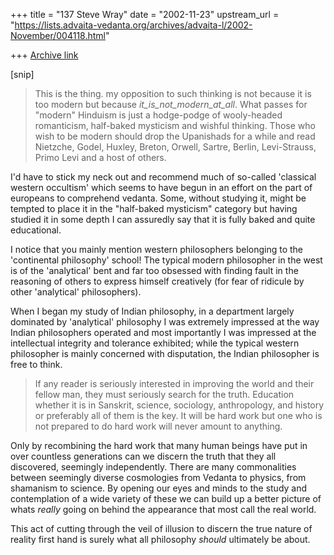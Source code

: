+++
title = "137 Steve Wray"
date = "2002-11-23"
upstream_url = "https://lists.advaita-vedanta.org/archives/advaita-l/2002-November/004118.html"

+++
[Archive link](https://lists.advaita-vedanta.org/archives/advaita-l/2002-November/004118.html)

[snip]
> This is the thing.  my opposition to such thinking is not
> because it is too modern but because
> _it_is_not_modern_at_all_.  What passes for "modern" Hinduism
> is just a hodge-podge of wooly-headed romanticism, half-baked
> mysticism and wishful thinking.  Those who wish to be modern
> should drop the Upanishads for a while and read Nietzche,
> Godel, Huxley, Breton, Orwell, Sartre, Berlin, Levi-Strauss,
> Primo Levi and a host of others.

I'd have to stick my neck out and recommend much of so-called
'classical western occultism' which seems to have begun
in an effort on the part of europeans to comprehend vedanta.
Some, without studying it, might be tempted to place it
in the "half-baked mysticism" category but having studied it
in some depth I can assuredly say that it is fully baked
and quite educational.

I notice that you mainly mention western philosophers belonging
to the 'continental philosophy' school! The typical modern
philosopher in the west is of the 'analytical' bent and far too
obsessed with finding fault in the reasoning of others to
express himself creatively (for fear of ridicule by other
'analytical' philosophers).

When I began my study of Indian philosophy, in a department
largely dominated by 'analytical' philosophy I was extremely
impressed at the way Indian philosophers operated and most
importantly I was impressed at the intellectual integrity
and tolerance exhibited; while the typical western philosopher
is mainly concerned with disputation, the Indian philosopher
is free to think.


> If any reader is seriously interested in improving the world
> and their fellow man, they must seriously search for the
> truth.
> Education whether it is in Sanskrit, science,
> sociology, anthropology, and history or preferably all of
> them is the key.  It will be hard work but one who is not
> prepared to do hard work will never amount to anything.

Only by recombining the hard work that many human beings
have put in over countless generations can we discern the
truth that they all discovered, seemingly independently.
There are many commonalities between seemingly diverse
cosmologies from Vedanta to physics, from shamanism to science.
By opening our eyes and minds to the study and contemplation
of a wide variety of these we can build up a better picture
of whats *really* going on behind the appearance that most
call the real world.

This act of cutting through the veil of illusion to discern
the true nature of reality first hand is surely what all
philosophy _should_ ultimately be about.

